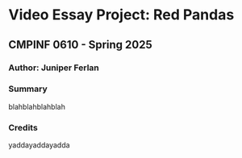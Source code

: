 # Video Essay Project: Red Pandas
## CMPINF 0610 - Spring 2025
### Author: Juniper Ferlan

### Summary
blahblahblahblah

### Credits
yaddayaddayadda
